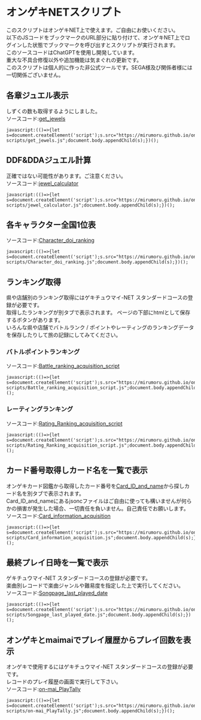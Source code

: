 # オンゲキNETスクリプト<br>
このスクリプトはオンゲキNET上で使えます。ご自由にお使いください。<br>
以下のJSコードをブックマークのURL部分に貼り付けて、オンゲキNET上でログインした状態でブックマークを呼び出すとスクリプトが実行されます。<br>
このソースコードはChatGPTを使用し開発しています。<br>
重大な不具合修復以外や追加機能は気まぐれの更新です。<br>
このスクリプトは個人的に作った非公式ツールです。SEGA様及び関係者様には一切関係ございません。<br>

## 各章ジュエル表示
しずくの数も取得するようにしました。<br>
ソースコード:[get_jewels](get_jewels.js)  
```
javascript:(()=>{let s=document.createElement('script');s.src="https://mirumoru.github.io/ongeki-scripts/get_jewels.js";document.body.appendChild(s);})();  
```
## DDF&DDAジュエル計算
正確ではない可能性があります。ご注意ください。<br>
ソースコード:[jewel_calculator](jewel_calculator.js)  
```
javascript:(()=>{let s=document.createElement('script');s.src="https://mirumoru.github.io/ongeki-scripts/jewel_calculator.js";document.body.appendChild(s);})();  
```

## 各キャラクター全国1位表  
ソースコード:[Character_doi_ranking](Character_doi_ranking.js)  
```
javascript:(()=>{let s=document.createElement('script');s.src="https://mirumoru.github.io/ongeki-scripts/Character_doi_ranking.js";document.body.appendChild(s);})();
```

## ランキング取得  
県や店舗別のランキング取得にはゲキチュウマイ-NET スタンダードコースの登録が必要です。  
取得したランキングが別タブで表示されます。
ページの下部にhtmlとして保存するボタンがあります。  
いろんな県や店舗でバトルランク / ポイントやレーティングのランキングデータを保存したりして旅の記録にしてみてください。
### バトルポイントランキング  
ソースコード:[Battle_ranking_acquisition_script](Battle_ranking_acquisition_script.js)  
```
javascript:(()=>{let s=document.createElement('script');s.src="https://mirumoru.github.io/ongeki-scripts/Battle_ranking_acquisition_script.js";document.body.appendChild(s);})();
```
### レーティングランキング  
ソースコード:[Rating_Ranking_acquisition_script](Rating_Ranking_acquisition_script.js)  
```
javascript:(()=>{let s=document.createElement('script');s.src="https://mirumoru.github.io/ongeki-scripts/Rating_Ranking_acquisition_script.js";document.body.appendChild(s);})();
```

## カード番号取得しカード名を一覧で表示  
オンゲキカード図鑑から取得したカード番号を[Card_ID_and_name](Card_ID_and_name)から探しカード名を別タブで表示されます。  
Card_ID_and_nameにあるjsoncファイルはご自由に使っても構いませんが何らかの損害が発生した場合、一切責任を負いません。自己責任でお願いします。  
ソースコード:[Card_information_acquisition](Card_information_acquisition.js)  
```
javascript:(()=>{let s=document.createElement('script');s.src="https://mirumoru.github.io/ongeki-scripts/Card_information_acquisition.js";document.body.appendChild(s);})();
```
## 最終プレイ日時を一覧で表示 
ゲキチュウマイ-NET スタンダードコースの登録が必要です。  
楽曲別レコードで楽曲ジャンルや難易度を指定した上で実行してください。  
ソースコード:[Songpage_last_played_date](Songpage_last_played_date.js)  
```
javascript:(()=>{let s=document.createElement('script');s.src="https://mirumoru.github.io/ongeki-scripts/Songpage_last_played_date.js";document.body.appendChild(s);})();
```
## オンゲキとmaimaiでプレイ履歴からプレイ回数を表示
オンゲキで使用するにはゲキチュウマイ-NET スタンダードコースの登録が必要です。  
レコードのプレイ履歴の画面で実行して下さい。  
ソースコード:[on-mai_PlayTally](on-mai_PlayTally.js)  
```
javascript:(()=>{let s=document.createElement('script');s.src="https://mirumoru.github.io/ongeki-scripts/on-mai_PlayTally.js";document.body.appendChild(s);})();
```

